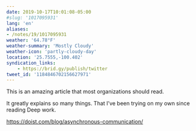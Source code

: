 ```yaml
---
date: 2019-10-17T10:01:08-05:00
#slug: '1017095931'
lang: 'en'
aliases:
- /notes/19/1017095931
weather: '64.78°F'
weather-summary: 'Mostly Cloudy'
weather-icon: 'partly-cloudy-day'
location: '25.7555,-100.402'
syndication_links:
    - https://brid.gy/publish/twitter
tweet_id: '1184846702156627971'
---
```

This is an amazing article that most organizations should read.

It greatly explains so many things. That I’ve been trying on my own since reading Deep work.

https://doist.com/blog/asynchronous-communication/
